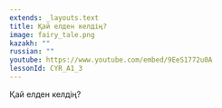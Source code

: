 ```yaml
---
extends: _layouts.text
title: Қай елден келдің?
image: fairy_tale.png
kazakh: ""
russian: ""
youtube: https://www.youtube.com/embed/9EeS1772u0A
lessonId: CYR_A1_3
---
```

Қай елден келдің?